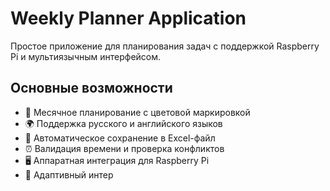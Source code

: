 # Weekly Planner Application

Простое приложение для планирования задач с поддержкой Raspberry Pi и мультиязычным интерфейсом.

## Основные возможности

- 📅 Месячное планирование с цветовой маркировкой
- 🌍 Поддержка русского и английского языков
- 💾 Автоматическое сохранение в Excel-файл
- ⏰ Валидация времени и проверка конфликтов
- 🖥️ Аппаратная интеграция для Raspberry Pi
- 📱 Адаптивный интер
